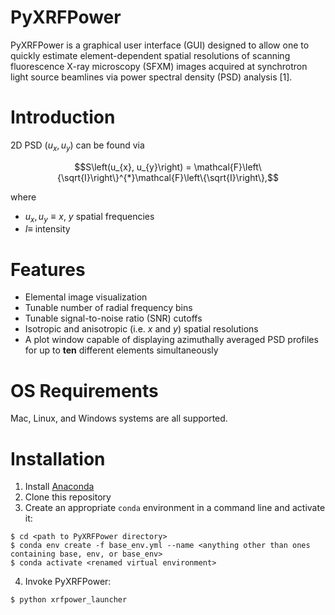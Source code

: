 # PyXRFPower

PyXRFPower is a graphical user interface (GUI) designed to allow one to quickly estimate element-dependent spatial resolutions of scanning fluorescence X-ray microscopy (SFXM) images acquired at synchrotron light source beamlines via power spectral density (PSD) analysis [1].

# Introduction

2D PSD $\left(u_{x}, u_{y}\right)$ can be found via

```math
S\left(u_{x}, u_{y}\right) = \mathcal{F}\left\{\sqrt{I}\right\}^{*}\mathcal{F}\left\{\sqrt{I}\right\},
```

where 

- $u_{x}, u_{y} \equiv x$, $y$ spatial frequencies
- $I \equiv$ intensity

# Features

- Elemental image visualization
- Tunable number of radial frequency bins
- Tunable signal-to-noise ratio (SNR) cutoffs
- Isotropic and anisotropic (i.e. $x$ and $y$) spatial resolutions
- A plot window capable of displaying azimuthally averaged PSD profiles for up to **ten** different elements simultaneously

# OS Requirements

Mac, Linux, and Windows systems are all supported.

# Installation

1. Install [Anaconda](http://continuum.io/downloads)
2. Clone this repository
3. Create an appropriate `conda` environment in a command line and activate it:

```
$ cd <path to PyXRFPower directory>
$ conda env create -f base_env.yml --name <anything other than ones containing base, env, or base_env>
$ conda activate <renamed virtual environment>
```

4. Invoke PyXRFPower:

```
$ python xrfpower_launcher
```
